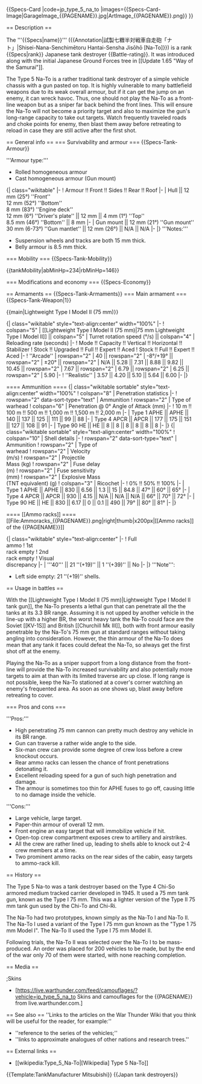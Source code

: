 {{Specs-Card
|code=jp_type_5_na_to
|images={{Specs-Card-Image|GarageImage_{{PAGENAME}}.jpg|ArtImage_{{PAGENAME}}.png}}
}}

== Description ==
<!-- ''In the description, the first part should be about the history of the creation and combat usage of the vehicle, as well as its key features. In the second part, tell the reader about the ground vehicle in the game. Insert a screenshot of the vehicle, so that if the novice player does not remember the vehicle by name, he will immediately understand what kind of vehicle the article is talking about.'' -->
The '''{{Specs|name}}''' ({{Annotation|試製七糎半対戦車自走砲「ナト」|Shisei-Nana-Senchimētoru Hantai-Sensha Jisōhō [Na-To]}}) is a rank {{Specs|rank}} Japanese tank destroyer {{Battle-rating}}. It was introduced along with the initial Japanese Ground Forces tree in [[Update 1.65 "Way of the Samurai"]].

The Type 5 Na-To is a rather traditional tank destroyer of a simple vehicle chassis with a gun pasted on top. It is highly vulnerable to many battlefield weapons due to its weak overall armour, but if it can get the jump on an enemy, it can wreck havoc. Thus, one should not play the Na-To as a front-line weapon but as a sniper far back behind the front lines. This will ensure the Na-To will not become a priority target and also to maximize the gun's long-range capacity to take out targets. Watch frequently traveled roads and choke points for enemy, then blast them away before retreating to reload in case they are still active after the first shot.

== General info ==
=== Survivability and armour ===
{{Specs-Tank-Armour}}
<!-- ''Describe armour protection. Note the most well protected and key weak areas. Appreciate the layout of modules as well as the number and location of crew members. Is the level of armour protection sufficient, is the placement of modules helpful for survival in combat? If necessary use a visual template to indicate the most secure and weak zones of the armour.'' -->
'''Armour type:'''

* Rolled homogeneous armour
* Cast homogeneous armour (Gun mount)

{| class="wikitable"
|-
! Armour !! Front !! Sides !! Rear !! Roof
|-
| Hull || 12 mm (25°) ''Front'' <br> 12 mm (52°) ''Bottom'' <br> 8 mm (83°) ''Engine deck'' <br> 12 mm (6°) ''Driver's plate'' || 12 mm || 4 mm (1°) ''Top'' <br> 8.5 mm (46°) ''Bottom'' || 8 mm
|-
| Gun mount || 12 mm (21°) ''Gun mount'' <br> 30 mm (6-73°) ''Gun mantlet'' || 12 mm (26°) || N/A || N/A
|-
|}
'''Notes:'''

* Suspension wheels and tracks are both 15 mm thick.
* Belly armour is 8.5 mm thick.

=== Mobility ===
{{Specs-Tank-Mobility}}
<!-- ''Write about the mobility of the ground vehicle. Estimate the specific power and manoeuvrability, as well as the maximum speed forwards and backwards.'' -->

{{tankMobility|abMinHp=234|rbMinHp=146}}

=== Modifications and economy ===
{{Specs-Economy}}

== Armaments ==
{{Specs-Tank-Armaments}}
=== Main armament ===
{{Specs-Tank-Weapon|1}}
<!-- ''Give the reader information about the characteristics of the main gun. Assess its effectiveness in a battle based on the reloading speed, ballistics and the power of shells. Do not forget about the flexibility of the fire, that is how quickly the cannon can be aimed at the target, open fire on it and aim at another enemy. Add a link to the main article on the gun: <code><nowiki>{{main|Name of the weapon}}</nowiki></code>. Describe in general terms the ammunition available for the main gun. Give advice on how to use them and how to fill the ammunition storage.'' -->
{{main|Lightweight Type I Model II (75 mm)}}

{| class="wikitable" style="text-align:center" width="100%"
|-
! colspan="5" | [[Lightweight Type I Model II (75 mm)|75 mm Lightweight Type I Model II]] || colspan="5" | Turret rotation speed (°/s) || colspan="4" | Reloading rate (seconds)
|-
! Mode !! Capacity !! Vertical !! Horizontal !! Stabilizer
! Stock !! Upgraded !! Full !! Expert !! Aced
! Stock !! Full !! Expert !! Aced
|-
! ''Arcade''
| rowspan="2" | 40 || rowspan="2" | -8°/+19° || rowspan="2" | ±20° || rowspan="2" | N/A || 5.28 || 7.31 || 8.88 || 9.82 || 10.45 || rowspan="2" | 7.67 || rowspan="2" | 6.79 || rowspan="2" | 6.25 || rowspan="2" | 5.90
|-
! ''Realistic''
| 3.57 || 4.20 || 5.10 || 5.64 || 6.00
|-
|}

==== Ammunition ====
{| class="wikitable sortable" style="text-align:center" width="100%"
! colspan="8" | Penetration statistics
|-
! rowspan="2" data-sort-type="text" | Ammunition
! rowspan="2" | Type of<br>warhead
! colspan="6" | Penetration @ 0° Angle of Attack (mm)
|-
! 10 m !! 100 m !! 500 m !! 1,000 m !! 1,500 m !! 2,000 m
|-
| Type 1 APHE || APHE || 140 || 137 || 125 || 111 || 99 || 88
|-
| Type 4 APCR || APCR || 177 || 175 || 151 || 127 || 108 || 91
|-
| Type 90 HE || HE || 8 || 8 || 8 || 8 || 8 || 8
|-
|}
{| class="wikitable sortable" style="text-align:center" width="100%"
! colspan="10" | Shell details
|-
! rowspan="2" data-sort-type="text" | Ammunition
! rowspan="2" | Type of<br>warhead
! rowspan="2" | Velocity<br>(m/s)
! rowspan="2" | Projectile<br>Mass (kg)
! rowspan="2" | Fuse delay<br>(m)
! rowspan="2" | Fuse sensitivity<br>(mm)
! rowspan="2" | Explosive Mass<br>(TNT equivalent) (g)
! colspan="3" | Ricochet
|-
! 0% !! 50% !! 100%
|-
| Type 1 APHE || APHE || 830 || 6.56 || 1.3 || 15 || 84.8 || 47° || 60° || 65°
|-
| Type 4 APCR || APCR || 930 || 4.15 || N/A || N/A || N/A || 66° || 70° || 72°
|-
| Type 90 HE || HE || 830 || 6.17 || 0 || 0.1 || 490 || 79° || 80° || 81°
|-
|}

==== [[Ammo racks]] ====
[[File:Ammoracks_{{PAGENAME}}.png|right|thumb|x200px|[[Ammo racks]] of the {{PAGENAME}}]]
<!-- '''Last updated: 1.101.0.44''' -->
{| class="wikitable" style="text-align:center"
|-
! Full<br>ammo
! 1st<br>rack empty
! 2nd<br>rack empty
! Visual<br>discrepancy
|-
| '''40''' || 21&nbsp;''(+19)'' || 1&nbsp;''(+39)'' || No
|-
|}
'''Note''':

* Left side empty: 21&nbsp;''(+19)'' shells.

== Usage in battles ==
<!-- ''Describe the tactics of playing in the vehicle, the features of using vehicles in the team and advice on tactics. Refrain from creating a "guide" - do not impose a single point of view but instead give the reader food for thought. Describe the most dangerous enemies and give recommendations on fighting them. If necessary, note the specifics of the game in different modes (AB, RB, SB).'' -->
With the [[Lightweight Type I Model II (75 mm)|Lightweight Type I Model II tank gun]], the Na-To presents a lethal gun that can penetrate all the the tanks at its 3.3 BR range. Assuming it is not upped by another vehicle in the line-up with a higher BR, the worst heavy tank the Na-To could face are the Soviet [[KV-1S]] and British [[Churchill Mk III]], both with front armour easily penetrable by the Na-To's 75 mm gun at standard ranges without taking angling into consideration. However, the thin armour of the Na-To does mean that any tank it faces could defeat the Na-To, so always get the first shot off at the enemy.

Playing the Na-To as a sniper support from a long distance from the front-line will provide the Na-To increased survivability and also potentially more targets to aim at than with its limited traverse arc up close. If long range is not possible, keep the Na-To stationed at a cover's corner watching an enemy's frequented area. As soon as one shows up, blast away before retreating to cover.

=== Pros and cons ===
<!-- ''Summarise and briefly evaluate the vehicle in terms of its characteristics and combat effectiveness. Mark its pros and cons in a bulleted list. Try not to use more than 6 points for each of the characteristics. Avoid using categorical definitions such as "bad", "good" and the like - use substitutions with softer forms such as "inadequate" and "effective".'' -->

'''Pros:'''

* High penetrating 75 mm cannon can pretty much destroy any vehicle in its BR range.
* Gun can traverse a rather wide angle to the side.
* Six-man crew can provide some degree of crew loss before a crew knockout occurs.
* Rear ammo racks can lessen the chance of front penetrations detonating it.
* Excellent reloading speed for a gun of such high penetration and damage.
* The armour is sometimes too thin for APHE fuses to go off, causing little to no damage inside the vehicle.

'''Cons:'''

* Large vehicle, large target.
* Paper-thin armour of overall 12 mm.
* Front engine an easy target that will immobilize vehicle if hit.
* Open-top crew compartment exposes crew to artillery and airstrikes.
* All the crew are rather lined up, leading to shells able to knock out 2-4 crew members at a time.
* Two prominent ammo racks on the rear sides of the cabin, easy targets to ammo-rack kill.

== History ==
<!-- ''Describe the history of the creation and combat usage of the vehicle in more detail than in the introduction. If the historical reference turns out to be too long, take it to a separate article, taking a link to the article about the vehicle and adding a block "/History" (example: <nowiki>https://wiki.warthunder.com/(Vehicle-name)/History</nowiki>) and add a link to it here using the <code>main</code> template. Be sure to reference text and sources by using <code><nowiki><ref></ref></nowiki></code>, as well as adding them at the end of the article with <code><nowiki><references /></nowiki></code>. This section may also include the vehicle's dev blog entry (if applicable) and the in-game encyclopedia description (under <code><nowiki>=== In-game description ===</nowiki></code>, also if applicable).'' -->
The Type 5 Na-to was a tank destroyer based on the Type 4 Chi-So armored medium tracked carrier developed in 1945. It used a 75 mm tank gun, known as the Type I 75 mm. This was a lighter version of the Type II 75 mm tank gun used by the Chi-To and Chi-Ri.

The Na-To had two prototypes, known simply as the Na-To I and Na-To II. The Na-To I used a variant of the Type I 75 mm gun known as the "Type 1 75 mm Model I". The Na-To II used the Type I 75 mm Model II.

Following trials, the Na-To II was selected over the Na-To I to be mass-produced. An order was placed for 200 vehicles to be made, but by the end of the war only 70 of them were started, with none reaching completion.

== Media ==
<!-- ''Excellent additions to the article would be video guides, screenshots from the game, and photos.'' -->

;Skins

* [https://live.warthunder.com/feed/camouflages/?vehicle=jp_type_5_na_to Skins and camouflages for the {{PAGENAME}} from live.warthunder.com.]

== See also ==
''Links to the articles on the War Thunder Wiki that you think will be useful for the reader, for example:''

* ''reference to the series of the vehicles;''
* ''links to approximate analogues of other nations and research trees.''

== External links ==
<!-- ''Paste links to sources and external resources, such as:''
* ''topic on the official game forum;''
* ''other literature.'' -->

* [[wikipedia:Type_5_Na-To|[Wikipedia] Type 5 Na-To]]

{{Template:TankManufacturer Mitsubishi}}
{{Japan tank destroyers}}